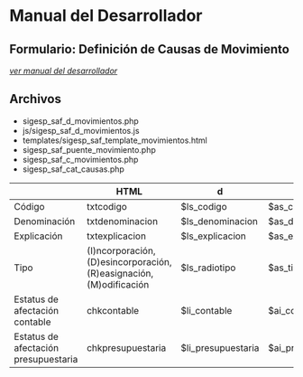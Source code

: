 # Manual del Desarrollador #

## Formulario: Definición de Causas de Movimiento ##

[*ver manual del desarrollador*](sigesp_saf_d_movimientos.md)

## Archivos ##

* sigesp_saf_d_movimientos.php
* js/sigesp_saf_d_movimientos.js
* templates/sigesp_saf_template_movimientos.html
* sigesp_saf_puente_movimiento.php
* sigesp_saf_c_movimientos.php
* sigesp_saf_cat_causas.php

|        | HTML | d | c | DB |
|--------|------|---|---|----|
| Código | txtcodigo | $ls_codigo | $as_codigo | codcau |
| Denominación |txtdenominacion | $ls_denominacion | $as_denominacion | dencau |
| Explicación | txtexplicacion | $ls_explicacion | $as_explicacion | expcau |
| Tipo | (I)ncorporación, (D)esincorporación, (R)easignación, (M)odificación| $ls_radiotipo | $as_tipo | tipcau |
| Estatus de afectación contable | chkcontable | $li_contable | $ai_contable | estafecon |
| Estatus de afectación presupuestaria | chkpresupuestaria | $li_presupuestaria | $ai_presupuestaria | estafepre |
